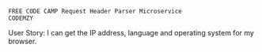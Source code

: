 
    FREE CODE CAMP Request Header Parser Microservice
    CODEMZY

User Story: 
I can get the IP address, language and operating system for my browser.